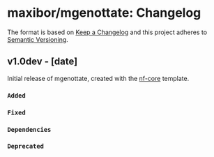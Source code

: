 # maxibor/mgenottate: Changelog

The format is based on [Keep a Changelog](https://keepachangelog.com/en/1.0.0/)
and this project adheres to [Semantic Versioning](https://semver.org/spec/v2.0.0.html).

## v1.0dev - [date]

Initial release of mgenottate, created with the [nf-core](https://nf-co.re/) template.

### `Added`

### `Fixed`

### `Dependencies`

### `Deprecated`
